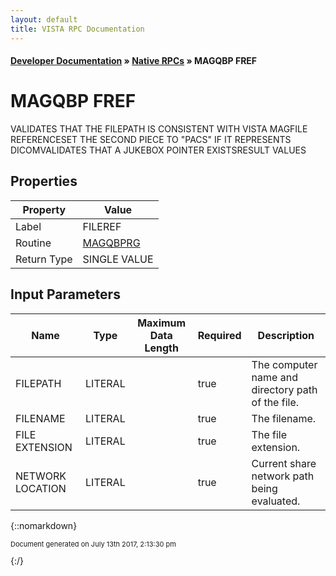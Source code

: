 ```yaml
---
layout: default
title: VISTA RPC Documentation
---
```


#### [Developer Documentation](../index) &#187; [Native RPCs](TableOfContents) &#187; MAGQBP FREF<br/>
# MAGQBP FREF

VALIDATES THAT THE FILEPATH IS CONSISTENT WITH VISTA MAGFILE REFERENCESET THE SECOND PIECE TO "PACS" IF IT REPRESENTS DICOMVALIDATES THAT A JUKEBOX POINTER EXISTSRESULT VALUES

## Properties

Property | Value
--- | ---
Label | FILEREF
Routine | [MAGQBPRG](http://code.osehra.org/dox/Routine_MAGQBPRG_source.html)
Return Type | SINGLE VALUE


## Input Parameters

Name | Type | Maximum Data Length | Required | Description
--- | --- | --- | --- | ---
FILEPATH | LITERAL |  | true | The computer name and directory path of the file.
FILENAME | LITERAL |  | true | The filename.
FILE EXTENSION | LITERAL |  | true | The file extension.
NETWORK LOCATION | LITERAL |  | true | Current share network path being evaluated.



{::nomarkdown} <br/><p style="font-size: 11px">Document generated on July 13th 2017, 2:13:30 pm</p>{:/}